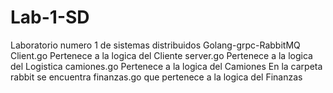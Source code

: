 # Lab-1-SD
Laboratorio numero 1 de sistemas distribuidos Golang-grpc-RabbitMQ
Client.go Pertenece a la logica del Cliente
server.go Pertenece a la logica del Logistica
camiones.go Pertenece a la logica del Camiones
En la carpeta rabbit se encuentra finanzas.go que pertenece a la logica del Finanzas
